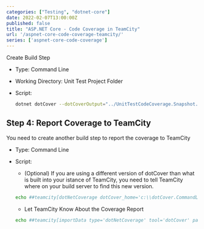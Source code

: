 ```yaml
---
categories: ["Testing", "dotnet-core"]
date: 2022-02-07T13:00:00Z
published: false
title: "ASP.NET Core - Code Coverage in TeamCity"
url: '/aspnet-core-code-coverage-teamcity/'
series: ['aspnet-core-code-coverage']
---
```


Create Build Step

* Type: Command Line
* Working Directory: Unit Test Project Folder
* Script:

    ```bash
    dotnet dotCover --dotCoverOutput="../UnitTestCodeCoverage.Snapshot.dcvr" test --logger "console;verbosity=normal"
    ```

## Step 4: Report Coverage to TeamCity

You need to create another build step to report the coverage to TeamCity

* Type: Command Line
* Script:
  * (Optional) If you are using a different version of dotCover than what is built into your istance of TeamCity, you need to tell TeamCity where on your build server to find this new version.

  ```bash
  echo ##teamcity[dotNetCoverage dotCover_home='c:\\dotCover.CommandLineTools.2019.3.4']
  ```

  * Let TeamCity Know About the Coverage Report

  ```bash
  echo ##teamcity[importData type='dotNetCoverage' tool='dotCover' path='UnitTestCodeCoverage.Snapshot.dcvr']
  ```
